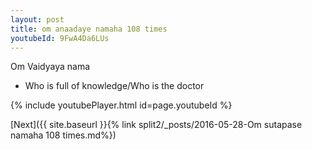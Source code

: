 ```yaml
---
layout: post
title: om anaadaye namaha 108 times
youtubeId: 9FwA4Da6LUs
---
```

 
 
Om Vaidyaya nama 
 
 -  Who is full of knowledge/Who is the doctor 
 
  
 
  
 
 
 
 
 
 


{% include youtubePlayer.html id=page.youtubeId %}
 
[Next]({{ site.baseurl }}{% link  split2/_posts/2016-05-28-Om sutapase namaha 108 times.md%})
 
